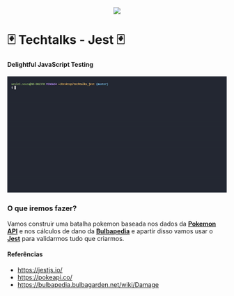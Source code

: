 
<p align="center">
  <img src="https://cdn.auth0.com/blog/testing-react-with-jest/logo.png" align="center">
</p>

# 🃏  Techtalks - Jest 🃏

#### Delightful JavaScript Testing

<p align="center">
<img src="https://github.com/darkfrontcode/techtalks_jest/blob/master/midias/jest.gif">
</p>

### O que iremos fazer?

Vamos construir uma batalha pokemon baseada nos dados da [**Pokemon API**](https://pokeapi.co/) e nos cálculos de dano da [**Bulbapedia**](https://bulbapedia.bulbagarden.net/wiki/Damage) e apartir disso vamos usar o [**Jest**](https://jestjs.io/) para validarmos tudo que criarmos.

#### Referências
* https://jestjs.io/
* https://pokeapi.co/
* https://bulbapedia.bulbagarden.net/wiki/Damage
